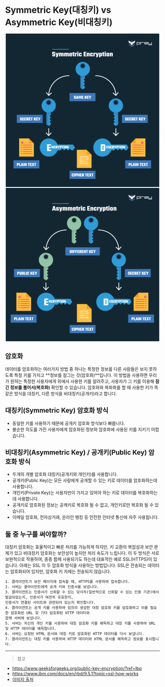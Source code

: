 # Symmetric Key(대칭키) vs Asymmetric Key(비대칭키)

<div align=center>
    <img src="../assets/symmetric.png" width="500"/>
    <img src="../assets/assymetric.png" width="500"/>
</div>

## 암호화

데이터를 암호화하는 여러가지 방법 중 하나는 특정한 정보를 다른 사람들은 보지 못하도록 특정 키를 가지고 **정보를 잠그는 것(암호화)**입니다.
이 방법을 사용하면 우리가 원하는 특정한 사용자에게 위에서 사용한 키를 알려주고, 사용자가 그 키를 이용해 **잠긴 정보를 풀어서(복호화)** 확인할 수 있습니다.
암호와와 복화화를 할 때 사용한 키가 똑같은 방식을 대칭키, 다른 방식을 비대칭키(공개키)라고 합니다.

## 대칭키(Symmetric Key) 암호화 방식

- 동일한 키를 사용하기 때문에 공개키 암호화 방식보다 빠릅니다.
- 불순한 의도를 가진 사용자에게 암호화된 정보와 암호화에 사용된 키를 지키기 어렵습니다.

## 비대칭키(Asymmetric Key) / 공개키(Public Key) 암호화 방식

- 두개의 개별 암호화 대칭키(공개키와 개인키)를 사용합니다.
- 공개키(Public Key)는 모든 사람에게 공개할 수 있는 키로 데이터를 암호화하는데 사용합니다.
- 개인키(Private Key)는 사용자만이 가지고 있어야 하는 키로 데이터를 복호화하는데 사용합니다.
- 공개키로 암호화된 정보는 공캐키로 복호화 될 수 없고, 개인키로만 복호화 될 수 있습니다.
- 이메일 암호화, 전자상거래, 온라인 뱅킹 등 안전한 인터넷 통신에 자주 사용됩니다.

## 둘 중 누구를 써야할까?

대칭키 암호화는 효율적이고 빠른 처리를 가능하게 하지만, 키 교환의 복잡성과 보안 문제가 있고 비대칭키 암호화는 보안성이 높지만 처리 속도가 느립니다.
이 두 방식은 서로 보완적으로 작용하여, 종종 함께 사용되기도 하는데 대표적인 예로 SSL(HTTPS)이 있습니다.
아래는 SSL 이 두 암호화 방식을 사용하는 방법입니다. SSL은 전송되는 데이터는 암호화되어 있지만, 암호화 키 자체는 전송되지 않습니다.

    1. 클라이언트가 보안 페이지에 접속할 때, HTTPS를 사용하여 접속합니다.
    2. 서버는 클라이언트에게 공개 키와 인증서를 보냅니다.
    3. 클라이언트는 인증서가 신뢰할 수 있는 당사자(일반적으로 신뢰할 수 있는 인증 기관)에서 발급되었는지, 인증서가 여전히 유효한지, 
    인증서가 연결된 사이트와 관련되어 있는지 확인합니다.
    4. 클라이언트는 공개 키를 사용하여 임의의 생성한 대칭 암호화 키를 암호화하고 이를 필요한 암호화된 URL 및 기타 암호화된 HTTP 데이터와
    함께 서버에 보냅니다.
    5. 서버는 자신의 개인 키를 사용하여 대칭 암호화 키를 해독하고 대칭 키를 사용하여 URL 및 HTTP 데이터를 해독합니다.
    6. 서버는 요청된 HTML 문서와 대칭 키로 암호화된 HTTP 데이터를 다시 보냅니다.
    7. 클라이언트는 대칭 키를 사용하여 HTTP 데이터와 HTML 문서를 해독하고 정보를 표시합니다.

---

> 참고

- https://www.geeksforgeeks.org/public-key-encryption/?ref=lbp
- https://www.ibm.com/docs/en/rbd/9.5.1?topic=ssl-how-works
- [이미지 출처](https://preyproject.com/blog/types-of-encryption-symmetric-or-asymmetric-rsa-or-aes)

